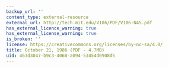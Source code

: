 ```yaml
---
backup_url: ''
content_type: external-resource
external_url: http://tech.mit.edu/V106/PDF/V106-N45.pdf
has_external_licence_warning: true
has_external_license_warning: true
is_broken: ''
license: https://creativecommons.org/licenses/by-nc-sa/4.0/
title: October 21, 1986 (PDF - 4.7MB)
uid: 463d3047-b9c3-4068-a094-53454d0908d5
---
```


